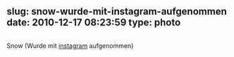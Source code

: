 slug: snow-wurde-mit-instagram-aufgenommen
date: 2010-12-17 08:23:59
type: photo
---

<a href="http://instagr.am/p/lsDy/"><img src="{{@asset.url swerner/tumblr/2010-12-17-snow-wurde-mit-instagram-aufgenommen-8b0b8dff56.jpeg}}" alt=""/></a>

Snow (Wurde mit [instagram](http://instagr.am) aufgenommen)
